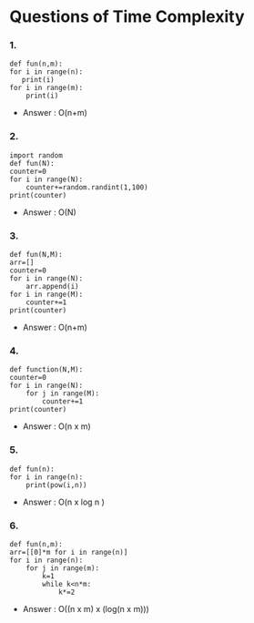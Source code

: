 # Questions of Time Complexity

### 1. 
    def fun(n,m):
    for i in range(n):
       print(i)
    for i in range(m):
        print(i)
- Answer : O(n+m)


### 2. 
    import random
    def fun(N):
    counter=0
    for i in range(N):
        counter+=random.randint(1,100)
    print(counter)
- Answer : O(N)


### 3. 
    def fun(N,M):
    arr=[]
    counter=0
    for i in range(N):
        arr.append(i)
    for i in range(M):
        counter+=1
    print(counter)
- Answer : O(n+m)


### 4. 
    def function(N,M):
    counter=0
    for i in range(N):
        for j in range(M):
            counter+=1
    print(counter)
- Answer : O(n x m)


### 5. 
    def fun(n):
    for i in range(n):
        print(pow(i,n))
- Answer : O(n x log n )
  
### 6.
    def fun(n,m):
    arr=[[0]*m for i in range(n)]
    for i in range(n):
        for j in range(m):
            k=1
            while k<n*m:
                k*=2
 - Answer : O((n x m) x (log(n x m)))
